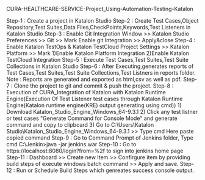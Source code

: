 CURA-HEALTHCARE-SERVICE-Project_Using-Automation-Testing-Katalon

Step-1 : Create a project in Katalon Studio
Step-2 : Create Test Cases,Object Repository,Test Suites,Data Files,CheckPoints,Keywords,Test Listeners in Katalon Studio
Step-3 : Enable Git Integration
              Window >> Katalon Studio Preferences >> Git >> Mark Enable git Integration >> Apply&close
Step-4 : Enable Katalon TestOps & Katalon TestCloud
              Project Settings >> Katalon Platform >> Mark  1)Enable Katalon Platform Integration
                                                            2)Enable Katalon TestCloud Integration
Step-5 : Execute Test Cases,Test Suites,Test Suite Collections in Katalon Studio
Step-6 : After Executing,generates reports of Test Cases,Test Suites,Test Suite Collections,Test Listners in reports folder.
          Note : Reports are generated and exported as html,csv as well as pdf.
Step-7 : Clone the project to git and commit & push the project.
Step-8 : Execution of CURA_Integration of Katalon with Katalon Runtime Engine(Execution Of Test Listener test cases through Katalon Runtime Engine(Katalon runtime engine(KRE) output generating using cmd))
          1) Download Katalon_Studio_Engine_Windows_64-9.3.1
          2) Click any test listner or test cases "Generate Command for Console Mode" and generate command and copy to clipboard
          3) Go to C:\Users\Katalon Studio\Katalon_Studio_Engine_Windows_64-9.3.1 >> Type cmd 
              Here paste copied command
Step-9 : Go to Command Prompt of Jenkins folder, Type cmd 
		            C:\Jenkin>java -jar jenkins.war
Step-10 : Go to https://localhost:8080/login?from=%2f to sign into jenkins home page
Step-11 : Dashboard >> Create new Item >> Confirgure item by providing build steps of execute windows batch command >> Apply and save.
Step-12 : Run or Schedule Build Steps which genreates success console output.
